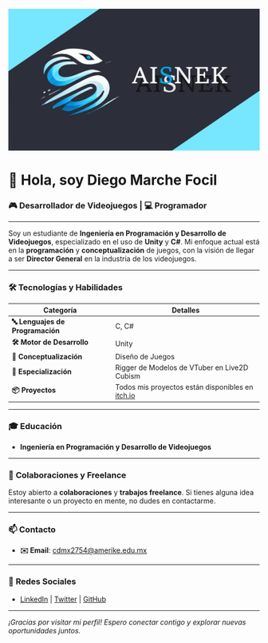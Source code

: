 ![Banner de Diego Marche Focil](Banner.png)

# 👋 Hola, soy **Diego Marche Focil** 

### 🎮 Desarrollador de Videojuegos | 💻 Programador

---

Soy un estudiante de **Ingeniería en Programación y Desarrollo de Videojuegos**, especializado en el uso de **Unity** y **C#**. Mi enfoque actual está en la **programación** y **conceptualización** de juegos, con la visión de llegar a ser **Director General** en la industria de los videojuegos.

---

### 🛠️ **Tecnologías y Habilidades**
| **Categoría**                  | **Detalles**                                       |
|--------------------------------|----------------------------------------------------|
| **🔤 Lenguajes de Programación**  | C, C#                                             |
| **🛠️ Motor de Desarrollo**        | Unity                                             |
| **🎨 Conceptualización**         | Diseño de Juegos                                   |
| **🧩 Especialización**            | Rigger de Modelos de VTuber en Live2D Cubism     |
| **📦 Proyectos**                  | Todos mis proyectos están disponibles en [itch.io](https://aisnek.itch.io) |

---

### 🎓 **Educación**
- **Ingeniería en Programación y Desarrollo de Videojuegos**

---

### 💼 **Colaboraciones y Freelance**
Estoy abierto a **colaboraciones** y **trabajos freelance**. Si tienes alguna idea interesante o un proyecto en mente, no dudes en contactarme.

---

### 📫 **Contacto**
- **✉️ Email**: [cdmx2754@amerike.edu.mx](mailto:cdmx2754@amerike.edu.mx)

---

### 🔗 **Redes Sociales**
- [LinkedIn](https://www.linkedin.com/in/tu-perfil-aqui) | [Twitter](https://twitter.com/tu-usuario-aqui) | [GitHub](https://github.com/tu-usuario-aqui)

---

*¡Gracias por visitar mi perfil! Espero conectar contigo y explorar nuevas oportunidades juntos.*


